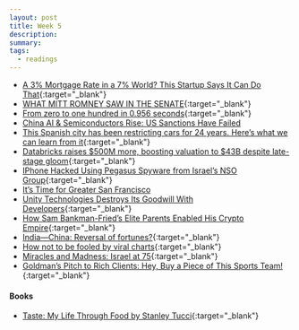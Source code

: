 ```yaml
---
layout: post
title: Week 5
description:
summary:
tags:
  - readings
---
```


- [A 3% Mortgage Rate in a 7% World? This Startup Says It Can Do That](https://www.wsj.com/personal-finance/mortgages/a-3-mortgage-rate-in-a-7-world-this-startup-says-it-can-do-that-6afa85aa){:target="\_blank"}
- [WHAT MITT ROMNEY SAW IN THE SENATE](https://www.theatlantic.com/magazine/archive/2023/11/mitt-romney-retiring-senate-trump-mcconnell/675306/){:target="\_blank"}
- [From zero to one hundred in 0.956 seconds](https://ethz.ch/en/news-and-events/eth-news/news/2023/09/from-zero-to-one-hundred-in-0-956-seconds.html){:target="\_blank"}
- [China AI & Semiconductors Rise: US Sanctions Have Failed](https://www.semianalysis.com/p/china-ai-and-semiconductors-rise)
- [This Spanish city has been restricting cars for 24 years. Here’s what we can learn from it](https://www.fastcompany.com/90952175/this-spanish-city-has-been-restricting-cars-for-24-years-heres-what-we-can-learn-from-it){:target="\_blank"}
- [Databricks raises $500M more, boosting valuation to $43B despite late-stage gloom](https://techcrunch.com/2023/09/14/databricks-raises-500m-more-boosting-valuation-to-43b-despite-late-stage-gloom/){:target="\_blank"}
- [IPhone Hacked Using Pegasus Spyware from Israel’s NSO Group](https://www.bloomberg.com/news/articles/2023-09-08/citizen-lab-says-us-iphone-hacked-with-israeli-nso-spyware){:target="\_blank"}
- [It’s Time for Greater San Francisco](https://www.palladiummag.com/2023/09/07/its-time-for-greater-san-francisco/)
- [Unity Technologies Destroys Its Goodwill With Developers](https://www.bloomberg.com/news/newsletters/2023-09-15/unity-technologies-rolls-out-new-fees-destroys-its-goodwill-with-developers){:target="\_blank"}
- [How Sam Bankman-Fried’s Elite Parents Enabled His Crypto Empire](https://www.bloomberg.com/news/features/2023-09-14/sam-bankman-fried-s-parents-did-they-enable-ftx-s-rise?accessToken=eyJhbGciOiJIUzI1NiIsInR5cCI6IkpXVCJ9.eyJzb3VyY2UiOiJTdWJzY3JpYmVyR2lmdGVkQXJ0aWNsZSIsImlhdCI6MTY5NDcwMDMyMCwiZXhwIjoxNjk1MzA1MTIwLCJhcnRpY2xlSWQiOiJTMFlKNjFEV1JHRzEwMSIsImJjb25uZWN0SWQiOiIxRDU0RjgxNUE1QTA0MjY3QjQ1RjhBNjI0QUQ5REU5MCJ9.d5qRT5zsps-a2T1Z7nA47WwrwmlCuSggJDoKAwg-yqQ&sref=4ZgkJ7cZ){:target="\_blank"}
- [India—China: Reversal of fortunes?](https://www.brookings.edu/articles/india-china-reversal-of-fortunes/){:target="\_blank"}
- [How not to be fooled by viral charts](https://www.noahpinion.blog/p/how-not-to-be-fooled-by-viral-charts){:target="\_blank"}
- [Miracles and Madness: Israel at 75](https://www.thefp.com/p/israel-75-yearsold-1948-75th-anniversary-history){:target="\_blank"}
- [Goldman’s Pitch to Rich Clients: Hey, Buy a Piece of This Sports Team!](https://www.wsj.com/finance/banking/goldmans-pitch-to-rich-clients-hey-buy-a-piece-of-this-sports-team-5a58746b){:target="\_blank"}

#### Books

- [Taste: My Life Through Food by Stanley Tucci](https://www.goodreads.com/book/show/55360284-taste?from_search=true&from_srp=true&qid=aatHCceqnA&rank=1){:target="\_blank"}

